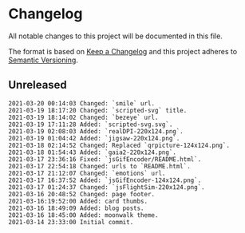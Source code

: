 # Changelog

All notable changes to this project will be documented in this file.

The format is based on [Keep a Changelog](http://keepachangelog.com/en/1.0.0/)
and this project adheres to [Semantic Versioning](http://semver.org/spec/v2.0.0.html).

## Unreleased

```
2021-03-20 00:14:03 Changed: `smile` url.
2021-03-19 18:17:20 Changed: `scripted-svg` title.
2021-03-19 18:14:02 Changed: `bezeye` url.
2021-03-19 17:11:28 Added: `scripted-svg.svg`.
2021-03-19 02:08:03 Added: `realDPI-220x124.png`.
2021-03-19 01:04:42 Added: `jigsaw-220x124.png`.
2021-03-18 02:14:52 Changed: Replaced `qrpicture-124x124.png`.
2021-03-18 01:54:43 Added: `gaia2-220x124.png`.
2021-03-17 23:36:16 Fixed: `jsGifEncoder/README.html`.
2021-03-17 22:54:18 Changed: urls to `README.html`.
2021-03-17 21:12:07 Changed: `emotions` url.
2021-03-17 16:37:52 Added: `jsGifEncoder-124x124.png`.
2021-03-17 01:24:37 Changed: `jsFlightSim-220x124.png`.
2021-03-16 20:48:52 Changed: page footer.
2021-03-16:19:52:00 Added: card thumbs.
2021-03-16 18:49:09 Added: blog posts.
2021-03-16 18:45:00 Added: moonwalk theme.
2021-03-14 23:33:00 Initial commit.
```
